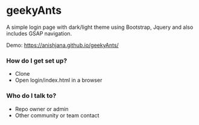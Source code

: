 # geekyAnts
A simple login page with dark/light theme using Bootstrap, Jquery and also includes GSAP navigation.

Demo: https://anishjana.github.io/geekyAnts/

### How do I get set up? ###

* Clone
* Open login/index.html in a browser

### Who do I talk to? ###

* Repo owner or admin
* Other community or team contact
